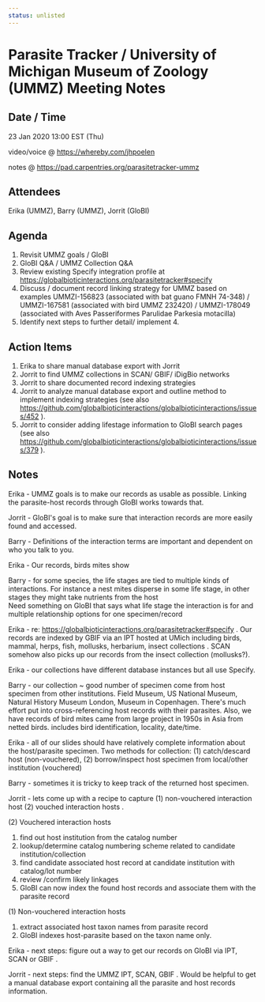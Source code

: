 ```yaml
---
status: unlisted
---
```

# Parasite Tracker / University of Michigan Museum of Zoology (UMMZ) Meeting Notes

## Date / Time 
23 Jan 2020 13:00 EST (Thu)  

video/voice @ https://whereby.com/jhpoelen

notes @ https://pad.carpentries.org/parasitetracker-ummz

## Attendees 
Erika (UMMZ), Barry (UMMZ), Jorrit (GloBI)

## Agenda  
1. Revisit UMMZ goals / GloBI
2. GloBI Q&A / UMMZ Collection Q&A
3. Review existing Specify integration profile at https://globalbioticinteractions.org/parasitetracker#specify
4. Discuss / document record linking strategy for UMMZ based on examples UMMZI-156823 (associated with bat guano FMNH 74-348) / UMMZI-167581 (associated with bird UMMZ 232420) / UMMZI-178049 (associated with Aves Passeriformes Parulidae Parkesia motacilla)
5. Identify next steps to further detail/ implement 4.

## Action Items
1. Erika to share manual database export with Jorrit
2. Jorrit to find UMMZ collections in SCAN/ GBIF/ iDigBio networks
3. Jorrit to share documented record indexing strategies
4. Jorrit to analyze manual database export and outline method to implement indexing strategies (see also https://github.com/globalbioticinteractions/globalbioticinteractions/issues/452 ). 
5. Jorrit to consider adding lifestage information to GloBI search pages (see also https://github.com/globalbioticinteractions/globalbioticinteractions/issues/379 ).

## Notes

Erika - UMMZ goals is to make our records as usable as possible. Linking the parasite-host records through GloBI works towards that. 

Jorrit - GloBI's goal is to make sure that interaction records are more easily found and accessed. 

Barry - Definitions of the interaction terms are important and dependent on who you talk to you.

Erika - Our records, birds mites show 

Barry - for some species, the life stages are tied to multiple kinds of interactions. For instance a nest mites disperse in some life stage, in other stages they might take nutrients from the host  
Need something on GloBI that says what life stage the interaction is for and multiple relationship options for one specimen/record

Erika - re:  https://globalbioticinteractions.org/parasitetracker#specify . Our records are indexed by GBIF via an IPT hosted at UMich including birds, mammal, herps, fish, mollusks, herbarium, insect collections . SCAN somehow also picks up our records from the insect collection (mollusks?).

Erika - our collections have different database instances but all use Specify. 

Barry - our collection ~ good number of specimen come from host specimen from other institutions. Field Museum, US National Museum, Natural History Museum London, Museum in Copenhagen. There's much effort put into cross-referencing host records with their parasites. Also, we have records of bird mites came from large project in 1950s in Asia from netted birds. includes bird identification, locality, date/time. 

Erika - all of our slides should have relatively complete information about the host/parasite specimen. Two methods for collection: (1) catch/descard host (non-vouchered), (2) borrow/inspect host specimen from local/other institution (vouchered)

Barry - sometimes it is tricky to keep track of the returned host specimen. 

Jorrit - lets come up with a recipe to capture (1) non-vouchered interaction host (2) vouched interaction hosts .

(2) Vouchered interaction hosts 

1. find out host institution from the catalog number
2. lookup/determine catalog numbering scheme related to candidate institution/collection
3. find candidate associated host record at candidate institution with catalog/lot number 
4. review /confirm likely linkages
5. GloBI can now index the found host records and associate them with the parasite record

(1) Non-vouchered interaction hosts

1. extract associated host taxon names from parasite record
2. GloBI indexes host-parasite based on the taxon name only.

 Erika - next steps: figure out a way to get our records on GloBI via IPT, SCAN or GBIF . 
 
 Jorrit - next steps: find the UMMZ IPT, SCAN, GBIF . Would be helpful to get a manual database export containing all the parasite and host records information. 






